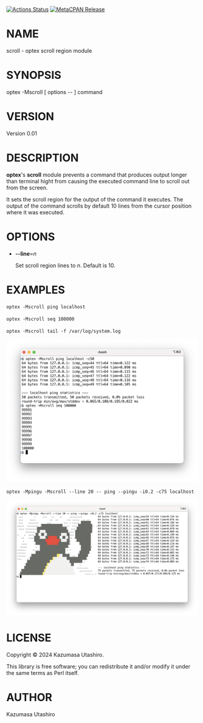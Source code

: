 [![Actions Status](https://github.com/kaz-utashiro/optex-scroll/workflows/test/badge.svg)](https://github.com/kaz-utashiro/optex-scroll/actions) [![MetaCPAN Release](https://badge.fury.io/pl/App-optex-scroll.svg)](https://metacpan.org/release/App-optex-scroll)
# NAME

scroll - optex scroll region module

# SYNOPSIS

optex -Mscroll \[ options -- \] command

# VERSION

Version 0.01

# DESCRIPTION

**optex**'s **scroll** module prevents a command that produces output
longer than terminal hight from causing the executed command line to
scroll out from the screen.

It sets the scroll region for the output of the command it executes.
The output of the command scrolls by default 10 lines from the cursor
position where it was executed.

# OPTIONS

- **--line**=_n_

    Set scroll region lines to _n_.
    Default is 10.

# EXAMPLES

    optex -Mscroll ping localhost

    optex -Mscroll seq 100000

    optex -Mscroll tail -f /var/log/system.log

<div>
    <p><img width="750" src="https://raw.githubusercontent.com/kaz-utashiro/optex-scroll/main/images/ping.png">
</div>

    optex -Mpingu -Mscroll --line 20 -- ping --pingu -i0.2 -c75 localhost

<div>
    <p>
    <a href="https://www.youtube.com/watch?v=C3LoPAe7YB8">
    <img width="750" src="https://raw.githubusercontent.com/kaz-utashiro/optex-scroll/main/images/pingu.png">
    </a>
</div>

# LICENSE

Copyright ©︎ 2024 Kazumasa Utashiro.

This library is free software; you can redistribute it and/or modify
it under the same terms as Perl itself.

# AUTHOR

Kazumasa Utashiro
